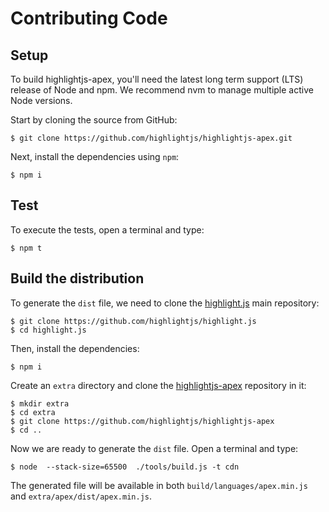 # Contributing Code

## Setup

To build highlightjs-apex, you'll need the latest long term support (LTS) release of Node and npm.
We recommend nvm to manage multiple active Node versions.

Start by cloning the source from GitHub:

    $ git clone https://github.com/highlightjs/highlightjs-apex.git

Next, install the dependencies using `npm`:

    $ npm i

## Test

To execute the tests, open a terminal and type:

    $ npm t

## Build the distribution

To generate the `dist` file, we need to clone the [highlight.js](https://github.com/highlightjs/highlight.js) main repository:

    $ git clone https://github.com/highlightjs/highlight.js
    $ cd highlight.js

Then, install the dependencies:

    $ npm i

Create an `extra` directory and clone the [highlightjs-apex](https://github.com/highlightjs/highlightjs-apex) repository in it:

    $ mkdir extra
    $ cd extra
    $ git clone https://github.com/highlightjs/highlightjs-apex
    $ cd ..

Now we are ready to generate the `dist` file.
Open a terminal and type:

    $ node  --stack-size=65500  ./tools/build.js -t cdn

The generated file will be available in both `build/languages/apex.min.js` and `extra/apex/dist/apex.min.js`.
